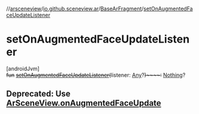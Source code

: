 //[arsceneview](../../../index.md)/[io.github.sceneview.ar](../index.md)/[BaseArFragment](index.md)/[setOnAugmentedFaceUpdateListener](set-on-augmented-face-update-listener.md)

# setOnAugmentedFaceUpdateListener

[androidJvm]\
~~fun~~ [~~setOnAugmentedFaceUpdateListener~~](set-on-augmented-face-update-listener.md)~~(~~listener: [Any](https://kotlinlang.org/api/latest/jvm/stdlib/kotlin/-any/index.html)?~~)~~~~:~~ [Nothing](https://kotlinlang.org/api/latest/jvm/stdlib/kotlin/-nothing/index.html)?

##  Deprecated: Use [ArSceneView.onAugmentedFaceUpdate](../-ar-scene-view/on-augmented-face-update.md)
